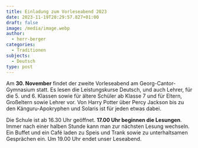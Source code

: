 ```yaml
---
title: Einladung zum Vorleseabend 2023
date: 2023-11-19T20:29:57.827+01:00
draft: false
image: /media/image.webp
author:
  - herr-berger
categories:
  - Traditionen
subjects:
  - Deutsch
type: post
---
```

Am **30. November** findet der zweite Vorleseabend am Georg-Cantor-Gymnasium statt. Es lesen die Leistungskurse Deutsch, und auch Lehrer, für die 5. und 6. Klassen sowie für ältere Schüler ab Klasse 7 und für Eltern, Großeltern sowie Lehrer vor. Von Harry Potter über Percy Jackson bis zu den Känguru-Apokryphen und Solaris ist für jeden etwas dabei.

Die Schule ist ab 16.30 Uhr geöffnet. **17.00 Uhr beginnen die Lesungen**. Immer nach einer halben Stunde kann man zur nächsten Lesung wechseln. Ein Buffet und ein Café laden zu Speis und Trank sowie zu unterhaltsamen Gesprächen ein. Um 19.00 Uhr endet unser Leseabend. 
